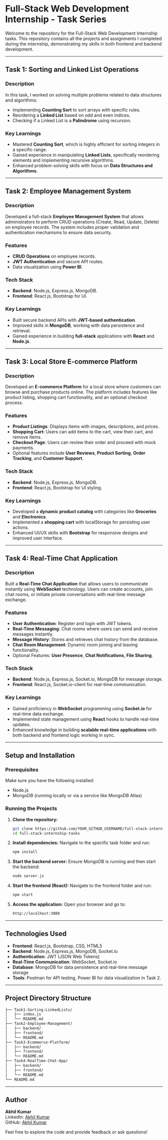 # Full-Stack Web Development Internship - Task Series

Welcome to the repository for the Full-Stack Web Development Internship tasks. This repository contains all the projects and assignments I completed during the internship, demonstrating my skills in both frontend and backend development.

---

## Task 1: Sorting and Linked List Operations

### Description
In this task, I worked on solving multiple problems related to data structures and algorithms:
- Implementing **Counting Sort** to sort arrays with specific rules.
- Reordering a **Linked List** based on odd and even indices.
- Checking if a Linked List is a **Palindrome** using recursion.

### Key Learnings
- Mastered **Counting Sort**, which is highly efficient for sorting integers in a specific range.
- Gained experience in manipulating **Linked Lists**, specifically reordering elements and implementing recursive algorithms.
- Enhanced problem-solving skills with focus on **Data Structures and Algorithms**.

---

## Task 2: Employee Management System

### Description
Developed a full-stack **Employee Management System** that allows administrators to perform CRUD operations (Create, Read, Update, Delete) on employee records. The system includes proper validation and authentication mechanisms to ensure data security.

### Features
- **CRUD Operations** on employee records.
- **JWT Authentication** and secure API routes.
- Data visualization using **Power BI**.

### Tech Stack
- **Backend**: Node.js, Express.js, MongoDB.
- **Frontend**: React.js, Bootstrap for UI.
  
### Key Learnings
- Built secure backend APIs with **JWT-based authentication**.
- Improved skills in **MongoDB**, working with data persistence and retrieval.
- Gained experience in building **full-stack** applications with **React** and **Node.js**.

---

## Task 3: Local Store E-commerce Platform

### Description
Developed an **E-commerce Platform** for a local store where customers can browse and purchase products online. The platform includes features like product listing, shopping cart functionality, and an optional checkout process.

### Features
- **Product Listings**: Displays items with images, descriptions, and prices.
- **Shopping Cart**: Users can add items to the cart, view their cart, and remove items.
- **Checkout Page**: Users can review their order and proceed with mock payments.
- Optional features include **User Reviews**, **Product Sorting**, **Order Tracking**, and **Customer Support**.

### Tech Stack
- **Backend**: Node.js, Express.js, MongoDB.
- **Frontend**: React.js, Bootstrap for UI styling.

### Key Learnings
- Developed a **dynamic product catalog** with categories like **Groceries** and **Electronics**.
- Implemented a **shopping cart** with localStorage for persisting user actions.
- Enhanced UI/UX skills with **Bootstrap** for responsive designs and improved user interface.

---

## Task 4: Real-Time Chat Application

### Description
Built a **Real-Time Chat Application** that allows users to communicate instantly using **WebSocket** technology. Users can create accounts, join chat rooms, or initiate private conversations with real-time message exchange.

### Features
- **User Authentication**: Register and login with JWT tokens.
- **Real-Time Messaging**: Chat rooms where users can send and receive messages instantly.
- **Message History**: Stores and retrieves chat history from the database.
- **Chat Room Management**: Dynamic room joining and leaving functionality.
- Optional Features: **User Presence**, **Chat Notifications**, **File Sharing**.

### Tech Stack
- **Backend**: Node.js, Express.js, Socket.io, MongoDB for message storage.
- **Frontend**: React.js, Socket.io-client for real-time communication.

### Key Learnings
- Gained proficiency in **WebSocket** programming using **Socket.io** for real-time data exchange.
- Implemented state management using **React** hooks to handle real-time updates.
- Enhanced knowledge in building **scalable real-time applications** with both backend and frontend logic working in sync.

---

## Setup and Installation

### Prerequisites
Make sure you have the following installed:
- Node.js
- MongoDB (running locally or via a service like MongoDB Atlas)

### Running the Projects

1. **Clone the repository:**
   ```bash
   git clone https://github.com/YOUR_GITHUB_USERNAME/full-stack-internship-tasks.git
   cd full-stack-internship-tasks

2. **Install dependencies:**
   Navigate to the specific task folder and run:
   ```bash
   npm install
   ```

3. **Start the backend server:**
   Ensure MongoDB is running and then start the backend:
   ```bash
   node server.js
   ```

4. **Start the frontend (React):**
   Navigate to the frontend folder and run:
   ```bash
   npm start
   ```

5. **Access the application:**
   Open your browser and go to:
   ```bash
   http://localhost:3000
   ```

---

## Technologies Used

- **Frontend**: React.js, Bootstrap, CSS, HTML5
- **Backend**: Node.js, Express.js, MongoDB, Socket.io
- **Authentication**: JWT (JSON Web Tokens)
- **Real-Time Communication**: WebSocket, Socket.io
- **Database**: MongoDB for data persistence and real-time message storage
- **Tools**: Postman for API testing, Power BI for data visualization in Task 2.

---

## Project Directory Structure

```bash
├── Task1-Sorting-LinkedLists/
│   ├── index.js
│   └── README.md
├── Task2-Employee-Management/
│   ├── backend/
│   ├── frontend/
│   └── README.md
├── Task3-Ecommerce-Platform/
│   ├── backend/
│   ├── frontend/
│   └── README.md
├── Task4-RealTime-Chat-App/
│   ├── backend/
│   ├── frontend/
│   └── README.md
└── README.md
```

---

## Author

**Akhil Kumar**  
LinkedIn: [Akhil Kumar](https://www.linkedin.com/in/akhil7199/)  
GitHub: [Akhil Kumar](https://github.com/akhil7199)  

Feel free to explore the code and provide feedback or ask questions!

